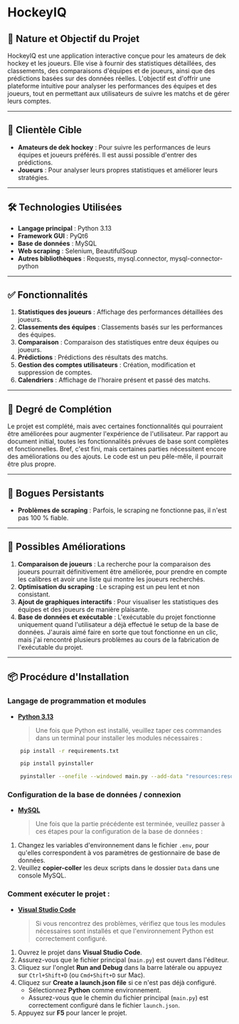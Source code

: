 # HockeyIQ

## 📌 Nature et Objectif du Projet

HockeyIQ est une application interactive conçue pour les amateurs de dek hockey et les joueurs. Elle vise à fournir des statistiques détaillées, des classements, des comparaisons d'équipes et de joueurs, ainsi que des prédictions basées sur des données réelles. L'objectif est d'offrir une plateforme intuitive pour analyser les performances des équipes et des joueurs, tout en permettant aux utilisateurs de suivre les matchs et de gérer leurs comptes.

---

## 🎯 Clientèle Cible
- **Amateurs de dek hockey** : Pour suivre les performances de leurs équipes et joueurs préférés. Il est aussi possible d'entrer des prédictions.
- **Joueurs** : Pour analyser leurs propres statistiques et améliorer leurs stratégies.

---

## 🛠️ Technologies Utilisées

- **Langage principal** : Python 3.13
- **Framework GUI** : PyQt6
- **Base de données** : MySQL
- **Web scraping** : Selenium, BeautifulSoup
- **Autres bibliothèques** : Requests, mysql.connector, mysql-connector-python

---

## ✅ Fonctionnalités

1. **Statistiques des joueurs** : Affichage des performances détaillées des joueurs.
2. **Classements des équipes** : Classements basés sur les performances des équipes.
3. **Comparaison** : Comparaison des statistiques entre deux équipes ou joueurs.
4. **Prédictions** : Prédictions des résultats des matchs.
5. **Gestion des comptes utilisateurs** : Création, modification et suppression de comptes.
6. **Calendriers** : Affichage de l'horaire présent et passé des matchs.

---

## 🚧 Degré de Complétion

Le projet est complété, mais avec certaines fonctionnalités qui pourraient être améliorées pour augmenter l'expérience de l'utilisateur. Par rapport au document initial, toutes les fonctionnalités prévues de base sont complètes et fonctionnelles. Bref, c'est fini, mais certaines parties nécessitent encore des améliorations ou des ajouts. Le code est un peu pêle-mêle, il pourrait être plus propre.

---

## 🐞 Bogues Persistants

- **Problèmes de scraping** : Parfois, le scraping ne fonctionne pas, il n'est pas 100 % fiable.

---

## 🔧 Possibles Améliorations

1. **Comparaison de joueurs** : La recherche pour la comparaison des joueurs pourrait définitivement être améliorée, pour prendre en compte les calibres et avoir une liste qui montre les joueurs recherchés.
2. **Optimisation du scraping** : Le scraping est un peu lent et non consistant.
3. **Ajout de graphiques interactifs** : Pour visualiser les statistiques des équipes et des joueurs de manière plaisante.
4. **Base de données et exécutable** : L'exécutable du projet fonctionne uniquement quand l'utilisateur a déjà effectué le setup de la base de données. J'aurais aimé faire en sorte que tout fonctionne en un clic, mais j'ai rencontré plusieurs problèmes au cours de la fabrication de l'exécutable du projet.

---

## 📦 Procédure d'Installation

### Langage de programmation et modules
- **[Python 3.13](https://www.python.org/downloads/)**
    > Une fois que Python est installé, veuillez taper ces commandes dans un terminal pour installer les modules nécessaires :
```bash
    pip install -r requirements.txt
```
```bash
    pip install pyinstaller
```
```bash
    pyinstaller --onefile --windowed main.py --add-data "resources:resources"
```

### Configuration de la base de données / connexion
- **[MySQL](https://www.mysql.com/downloads/)**
    > Une fois que la partie précédente est terminée, veuillez passer à ces étapes pour la configuration de la base de données :
1. Changez les variables d'environnement dans le fichier `.env`, pour qu'elles correspondent à vos paramètres de gestionnaire de base de données.
2. Veuillez **copier-coller** les deux scripts dans le dossier `Data` dans une console MySQL.

### Comment exécuter le projet :
-  **[Visual Studio Code](https://code.visualstudio.com/download)**
    > Si vous rencontrez des problèmes, vérifiez que tous les modules nécessaires sont installés et que l'environnement Python est correctement configuré.
1. Ouvrez le projet dans **Visual Studio Code**.
2. Assurez-vous que le fichier principal (`main.py`) est ouvert dans l'éditeur.
3. Cliquez sur l'onglet **Run and Debug** dans la barre latérale ou appuyez sur `Ctrl+Shift+D` (ou `Cmd+Shift+D` sur Mac).
4. Cliquez sur **Create a launch.json file** si ce n'est pas déjà configuré.
   - Sélectionnez **Python** comme environnement.
   - Assurez-vous que le chemin du fichier principal (`main.py`) est correctement configuré dans le fichier `launch.json`.
5. Appuyez sur **F5** pour lancer le projet.